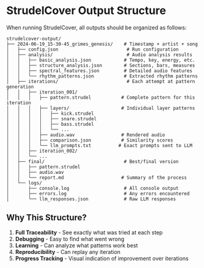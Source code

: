 # StrudelCover Output Structure

When running StrudelCover, all outputs should be organized as follows:

```
strudelcover-output/
├── 2024-06-19_15-30-45_grimes_genesis/    # Timestamp + artist + song
│   ├── config.json                         # Run configuration
│   ├── analysis/                           # Audio analysis results
│   │   ├── basic_analysis.json            # Tempo, key, energy, etc.
│   │   ├── structure_analysis.json        # Sections, bars, measures
│   │   ├── spectral_features.json         # Detailed audio features
│   │   └── rhythm_patterns.json           # Extracted rhythm patterns
│   ├── iterations/                         # Each attempt at pattern generation
│   │   ├── iteration_001/
│   │   │   ├── pattern.strudel           # Complete pattern for this iteration
│   │   │   ├── layers/                   # Individual layer patterns
│   │   │   │   ├── kick.strudel
│   │   │   │   ├── snare.strudel
│   │   │   │   ├── bass.strudel
│   │   │   │   └── ...
│   │   │   ├── audio.wav                 # Rendered audio
│   │   │   ├── comparison.json           # Similarity scores
│   │   │   └── llm_prompts.txt          # Exact prompts sent to LLM
│   │   ├── iteration_002/
│   │   └── ...
│   ├── final/                             # Best/final version
│   │   ├── pattern.strudel
│   │   ├── audio.wav
│   │   └── report.md                     # Summary of the process
│   └── logs/
│       ├── console.log                    # All console output
│       ├── errors.log                     # Any errors encountered
│       └── llm_responses.json             # Raw LLM responses
```

## Why This Structure?

1. **Full Traceability** - See exactly what was tried at each step
2. **Debugging** - Easy to find what went wrong
3. **Learning** - Can analyze what patterns work best
4. **Reproducibility** - Can replay any iteration
5. **Progress Tracking** - Visual indication of improvement over iterations
